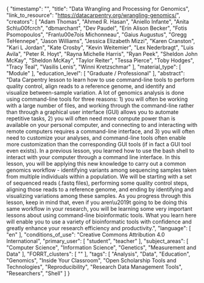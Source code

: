 {
    "timestamp": "",
    "title": "Data Wrangling and Processing for Genomics",
    "link_to_resource": "https://datacarpentry.org/wrangling-genomics/",
    "creators": [
        "Adam Thomas",
        "Ahmed R. Hasan",
        "Aniello Infante",
        "Anita Sch\u00fcrch",
        "dbmarchant",
        "Dev Paudel",
        "Erin Alison Becker",
        "Fotis Psomopoulos",
        "Fran\u00e7ois Michonneau",
        "Gaius Augustus",
        "Gregg TeHennepe",
        "Jason Williams",
        "Jessica Elizabeth Mizzi",
        "Karen Cranston",
        "Kari L Jordan",
        "Kate Crosby",
        "Kevin Weitemier",
        "Lex Nederbragt",
        "Luis Avila",
        "Peter R. Hoyt",
        "Rayna Michelle Harris",
        "Ryan Peek",
        "Sheldon John McKay",
        "Sheldon McKay",
        "Taylor Reiter",
        "Tessa Pierce",
        "Toby Hodges",
        "Tracy Teal",
        "Vasilis Lenis",
        "Winni Kretzschmar"
    ],
    "material_type": [
        "Module"
    ],
    "education_level": [
        "Graduate / Professional"
    ],
    "abstract": "Data Carpentry lesson to learn how to use command-line tools to perform quality control, align reads to a reference genome, and identify and visualize between-sample variation. A lot of genomics analysis is done using command-line tools for three reasons: 1) you will often be working with a large number of files, and working through the command-line rather than through a graphical user interface (GUI) allows you to automate repetitive tasks, 2) you will often need more compute power than is available on your personal computer, and connecting to and interacting with remote computers requires a command-line interface, and 3) you will often need to customize your analyses, and command-line tools often enable more customization than the corresponding GUI tools (if in fact a GUI tool even exists). In a previous lesson, you learned how to use the bash shell to interact with your computer through a command line interface. In this lesson, you will be applying this new knowledge to carry out a common genomics workflow - identifying variants among sequencing samples taken from multiple individuals within a population. We will be starting with a set of sequenced reads (.fastq files), performing some quality control steps, aligning those reads to a reference genome, and ending by identifying and visualizing variations among these samples. As you progress through this lesson, keep in mind that, even if you aren\u2019t going to be doing this same workflow in your research, you will be learning some very important lessons about using command-line bioinformatic tools. What you learn here will enable you to use a variety of bioinformatic tools with confidence and greatly enhance your research efficiency and productivity.",
    "language": [
        "en"
    ],
    "conditions_of_use": "Creative Commons Attribution 4.0 International",
    "primary_user": [
        "student",
        "teacher"
    ],
    "subject_areas": [
        "Computer Science",
        "Information Science",
        "Genetics",
        "Measurement and Data"
    ],
    "FORRT_clusters": [
        ""
    ],
    "tags": [
        "Analysis",
        "Data",
        "Education",
        "Genomics",
        "Inside Your Classroom",
        "Open Scholarship Tools and Technologies",
        "Reproducibility",
        "Research Data Management Tools",
        "Researchers",
        "Shell"
    ]
}